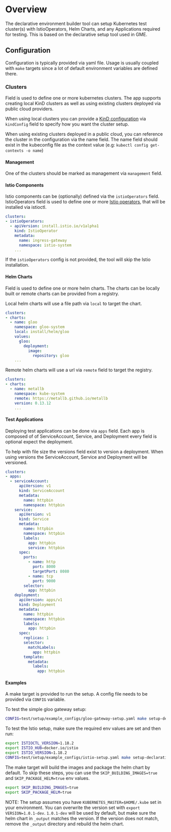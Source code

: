 # Overview

The declarative environment builder tool can setup Kubernetes test cluster(s) with IstioOperators, Helm Charts, and any Applications required
for testing. This is based on the declarative setup tool used in GME. 

## Configuration

Configuration is typically provided via yaml file.  Usage is usually coupled with `make` targets
since a lot of default environment variables are defined there.

### Clusters

Field is used to define one or more kubernetes clusters. The app supports creating local KinD clusters as well as using
existing clusters deployed via public cloud providers.

When using local clusters you can provide a [KinD configuration](https://github.com/kubernetes-sigs/kind/blob/v0.20.0/pkg/apis/config/v1alpha4/types.go) via `kindConfig` field to specify how you want the cluster setup.

When using existing clusters deployed in a public cloud, you can reference the cluster in the configuration via the name field. The name field should exist in the kubeconfig file as the context value (e.g: `kubectl config get-contexts -o name`)

#### Management
One of the clusters should be marked as management via `management` field.

#### Istio Components

Istio components can be (optionally) defined via the `istioOperators` field. 
IstioOperators field is used to define one or more [Istio operators](https://github.com/istio/istio/blob/ccd8deedd9c735a11ebfa085e2fbe22be0ccd03a/operator/pkg/apis/istio/v1alpha1/types.go#L28-L46), that will be installed via istioctl.

```yaml
clusters:
- istioOperators: 
  - apiVersion: install.istio.io/v1alpha1
    kind: IstioOperator
    metadata:
      name: ingress-gateway
      namespace: istio-system
    ...
```

If the `istioOperators` config is not provided, the tool will skip the Istio installation. 

#### Helm Charts

Field is used to define one or more helm charts. The charts can be locally built or remote charts can be provided from a registry.

Local helm charts will use a file path via `local` to target the chart.

```yaml
clusters:
- charts: 
  - name: gloo
    namespace: gloo-system
    local: install/helm/gloo
    values:
      gloo:
        deployment:
          image:
            repository: gloo
    ...
```

Remote helm charts will use a url via `remote` field to target the registry.

```yaml
clusters:
- charts: 
  - name: metallb
    namespace: kube-system
    remote: https://metallb.github.io/metallb
    version: 0.13.12
    ...
```

#### Test Applications

Deploying test applications can be done via `apps` field. Each app is composed of
of ServiceAccount, Service, and Deployment every field is optional expect the
deployment.

To help with file size the versions field exist to version a deployment. When using
versions the ServiceAccount, Service and Deployment will be versioned.

```yaml
clusters:
- apps:
  - serviceAccount:
      apiVersion: v1
      kind: ServiceAccount
      metadata:
        name: httpbin
        namespace: httpbin
    service:
      apiVersion: v1
      kind: Service
      metadata:
        name: httpbin
        namespace: httpbin
        labels:
          app: httpbin
          service: httpbin
      spec:
        ports:
          - name: http
            port: 8000
            targetPort: 8080
          - name: tcp
            port: 9000
        selector:
          app: httpbin
    deployment:
      apiVersion: apps/v1
      kind: Deployment
      metadata:
        name: httpbin
        namespace: httpbin
        labels:
          app: httpbin
      spec:
        replicas: 1
        selector:
          matchLabels:
            app: httpbin
        template:
          metadata:
            labels:
              app: httpbin
```

#### Examples

A make target is provided to run the setup. A config file needs to be provided via `CONFIG` variable.

To test the simple gloo gateway setup:

```bash
CONFIG=test/setup/example_configs/gloo-gateway-setup.yaml make setup-declarative-env
```

To test the Istio setup, make sure the required env values are set and then run: 

```bash
export ISTIOCTL_VERSION=1.18.2
export ISTIO_HUB=docker.io/istio
export ISTIO_VERSION=1.18.2
CONFIG=test/setup/example_configs/istio-setup.yaml make setup-declarative-env
```

The make target will build the images and package the helm chart by default. To skip these steps, you can use the 
`SKIP_BUILDING_IMAGES=true` and `SKIP_PACKAGE_HELM=true` env values.

```bash
export SKIP_BUILDING_IMAGES=true
export SKIP_PACKAGE_HELM=true
```

NOTE: The setup assumes you have `KUBERNETES_MASTER=$HOME/.kube` set in your environment. You can overwrite the version set
with `export VERSION=1.0.1-dev`. `1.0.1-dev` will be used by default, but make sure the helm chart in `_output` matches
the version. If the version does not match, remove the `_output` directory and rebuild the helm chart.
